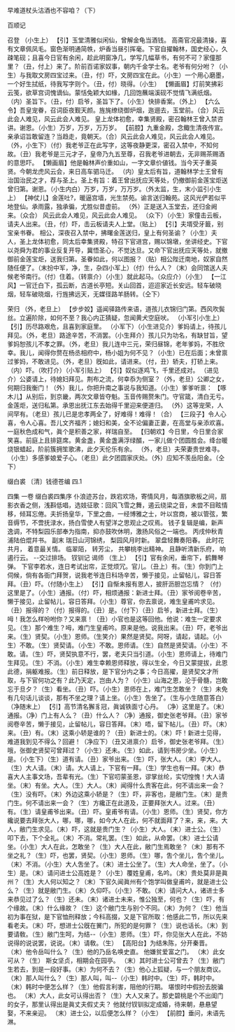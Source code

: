 <!-- { "loadSidebar": true } -->
早难道杖头沽酒也不容咱？（下）
 
百顺记
 
召登
（小生上）
【引】玉堂清雅似闲仙，曾解金龟当酒钱。
高斋官况最清操，喜有文章佩凤毛。窗色渐明通简帙，炉香当昼引挥毫。下官自擢翰林，国史经心，久疎笔砚；且喜今日官有余闲，趁此明窗净几，学写几幅草书，有何不可？家僮那里？（丑，付上）来了。阶前百诺家奴事，朝内千金学士名。老爷有何分咐？（小生）与我取文房四宝过来。（丑，付）吓，文房四宝在此。（小生）一个用心磨墨，一个好生拭纸，待我写字则个。（丑，付）晓得。（小生）
【懒画眉】灯前笑拂彩云笺，欲草宫词愧谪仙。蒙恬兔颖大如椽，几回饱蘸端溪砚不觉情飞满纸烟。
（内）圣旨下。（丑，付）启爷，圣旨下了。（小生）快排香案。（外上）
【六么令】吾皇宠眷，召词臣夜觐天颜。旌旄缭绕御炉烟，迤逦去，玉堂前。（合）风云此会人难见，风云此会人难见。
皇上龙体初愈，幸集贤殿，密召翰林王曾入禁咨讲。谢恩。（小生）万岁，万岁，万万岁。
【前腔】九重金殿，念鲰生清夜传宣。亲承诏旨敢留连？当趋走，竟朝天。（合）风云此会人难见，风云此会人难见。
（外，小生下）（付）我老爷正在此写字，这等夜静更深，密召入禁中，不知何故。（丑）我老爷是三元才子，皇帝乃九五至尊，召我老爷进朝去，无非赐茶赐酒的意思吓。
【懒画眉】他是翰林声价重如山，一字文章价値钱。当今天子重英贤。今朝龙虎风云会，来日高车驷马迁。
（内）皇太后有旨，道翰林学士王曾有治国治民之才，荐与圣上。圣上有旨：着王曾出抚应天等处，仍撤御前金莲宝炬送曾归第。谢恩。（小生内白）万岁，万岁，万万岁。（外太监，生，末小监引小生上）
【神仗儿】金莲吐?，暖逼宫墙，光生禁苑。谕言送归翰苑。这风光俨若似平地登仙。承雨露，独承徧，尤胜似昔虚前。
（外）正是送入玉堂去，还归金阙来。（众合）
风云此会人难见，风云此会人难见。
（众下）（小生）家僮击云板，请夫人出来。（丑，付）吓，击云板请夫人上堂。（贴上）
【引】夫壻受牙籖，别宝亲书眷。
相公，深夜召入禁中，拂曙金莲送归，皇上有何圣谕？（小生）夫人，圣上龙体初愈，同太后幸集贤殿，特召下官进宫，赐以锦墩，坐讲经史。下官以尧舜为君的事业反复开导，冀悟圣心，不觉达旦。又命下官出抚应天等处，就撤御前金莲宝炬，送我归第。圣眷如此，何以图报？（贴）相公陛迁南地，奴家自然随任便了。（末扮中军，净，生，杂四小军上）（付）什么人？（末）会同馆送人夫候老爷南行。（付）住着。（转禀介）（小生）就此起马。（众应介）（小生）
【一江风】一官迁白下，孤云断，古道长亭短。关山回首，迢迢家近长安远。轻车破晓烟，轻车破晓烟，行旌拂远天，无媒径路羊肠转。（仝下）
 
荣归
（外，老旦上）
【步步姣】遥闻驿路传来语，道孩儿衣锦归门第。西风吹鬓丝。立遍阶除，如何不至？我心内正猜疑，忽闻黄犬空庭吠。
（小军引小生上）
【引】历尽路艰危，且喜到家庭里。
（小军下）（小生进见介）爹妈请上，待孩儿拜见。（外，老旦）路途辛苦，不消罢。（小生拜介）孩儿只为功名，有缺甘旨，望爹妈恕孩儿不孝之罪。（外，老旦）我儿连中三元，荣归昼锦，老年爹妈，不胜欣幸。我儿，闻得你赘在杨丞相府中，杨小姐为何不见？（小生）已在后面；未曾禀过爹妈，不敢进见。（外，老旦）旣如此，请进来。（付，丑）轿夫，打轿上来。（内）吓。（吹打介）（小军引贴上）
【引】奴似逐鸡飞，千里还成对。
（进见介）公婆请上，待媳妇拜见。荆布之流，何幸忝为侧室？（外，老旦）公卿之女，何期归我衡门！（外）我儿，你把升南之事说与我知道。（小生）爹爹听禀：
【啄木儿】从别后，到京畿，两次文章皆夺魁。玉音传赐赘朱门。守官箴，清白无亏。金莲炬，送归私第。承恩出抚江东去始得千里迎来便道归。
（外）这等宠荣，人间罕有。（老旦）孩儿已是忠孝两全了，好难得！难得！（合）
【三段子】令人心喜，令人心喜。吾儿文齐福齐；媳妇和美，全不论偏妻正妻，在高堂与亲添欢喜。一庭秋色成和气，眞个是积善之家，祥瑞自至。
【归朝欢】今日里，今日里合家笑喜。前庭上且排筵席。黄金盏，黄金盏满浮绿醑，一家儿做个团圆胜会。绛台暖烧银蜡起，阶前簇拥笙歌沸，此夕天伦乐有余。
（外，老旦）夫荣妻贵世难寻。（小生）多感爹娘爱子心。（老旦）此夕团圆家庆处。（外）应知不羡岳阳金。（仝下）

缀白裘 〔清〕钱德苍编 四.1


四集 
一卷
缀白裘四集序
仆浪迹苏台，跌宕欢场，寄情风月，每酒旗歌板之间，扇影衣香之侧，浅斟低唱，选妓征歌：回风飞雪之舞，遏云绕梁之音，未尝不目眩情移，倾耳忘倦。夫折扬皇华，下里之曲，一经博雅之士，叶以宫商，被以管弦，繁音缛节，不啻抚渌水，扬白雪使人有望洋之思观止之叹焉。
钱子复辑是编，新声逸调，不特梨园乐部奉为指南，抑亦鼓吹休明，激扬风俗之一端也。
丙戌仲秋青浦陆伯焜幷书。
副末
瑞日山河锦绣，
梨园风月时新。
翠盘轻舞奏阳春。
此时花共月，
着意最关情。
临翠陌，
转芳尘，
共攀桃李出精神。
且静听清新乐府，
响遏行云。
--交过排场。
钗钏记
谒师
（生上）
【引】官有余闲，垂帘下，鹤舞琴弹。
下官李若水，连日考试出帘，正觉烦冗。官儿。（丑上）有。（生）你到门上伺候，倘有各衙门拜贺，说我老爷连日科场辛苦，懒于接见，止留帖儿，容日答拜。（丑）吓。（付随小生上）
【引】自惭未报有恩人，披肝沥胆岂忘情？
（付）这里是了。（小生）通报。（付）吓，相烦通报：新进士拜。（丑）家爷阅卷辛苦，懒于接见，止留帖儿，容日答拜。（小生）尊官，你去禀说，难生皇甫吟求见。（丑）报得的？（付）报得的。（丑）是。（付下）（丑）启爷，新进士拜。（生）呣！我怎么样吩咐你？又来禀！（丑）小官也是这等回他。他说：难生一定要求见。（生）那个难生？呣，难门生皇甫吟。原来是他。说我出来。（丑）吓，老爷出来。（生）贤契。（小生）恩师。（生笑介）果然是贤契。阿呀，请起，请起。（小生）不敢。（生）贤契请。（小生）不敢。恩师请。（生）自然是贤契请。（小生）不敢。请。（生）吓，贤契执意不行，罢，老夫只当引道。（小生）恩师请上，待难门生拜见。（生）不消。（小生）难生幸赖恩师释放，得以生全，今日又蒙提拔，此恩此德，捐躯难报。（生）前日释放，是下官分内之事；今日高擢，是贤契文才所取，与下官何功之有？此乃天定，岂由人为？（小生）山海之恩，沦于骨髓，岂敢忘于旦夕？（生）看坐。（丑）吓。（小生）恩师在上，难门生怎敢坐？（生）未免有几句话儿谈谈，那有不坐之理？请上坐。（小生）吿坐了。（生与小生随意答白）（净随末上）
【引】高节清名獬豸冠，眞诚铁面寸心丹。
（净）这里是了。（末）通报。（净）门上有人么？（丑）什么人？（净）通报，御史张老爷拜。（丑）家爷阅卷辛苦，懒于接见，止留帖儿，容日答拜。（末）唔，留下帖儿。（丑）吓。（末）来。（丑）有。（末）这乘小轿是谁的？（丑）新进士的。（末）吓！新进士见得，难道我到见不得么？回避！（净应下）（丑又进禀介）启爷，御史张老爷拜。（生）哦，张御史贤契可曾拜过？（小生）还未。（生）如此，请到书房少坐。（小生）是。（小生下）（生）道有请。（丑）家爷出来。（生）吓，张大人。（末）李大人。（生）大人请。（末）请。大人请上，下官有一拜。（生）学生也有一拜。（末）恭喜大人主事文场，吾辈有光。（生）下官叨蒙圣恩，谬掌丝纶，实切惶愧！大人请坐。（末）有坐。大人。（生）大人。（末）闻得什么贵客在此，何不请出来一会？（生）没有吓。（末）外边这乘小轿是？（生）吓，非客也，是敝门生。（末）是贵门生。何不请出来一会？（生）方纔正在此道及，正要拜张大人。过来。（丑）有。（生）请皇甫爷出来。（丑）吓。皇甫爷有请。（小生）恩师。（生）贤契，你方纔说要去拜张大人，哪，哪，哪，如今大人在此，何不就面拜了？来，来，来。大人，敝门生求见。（末）吓，这就是贵门生？（小生）大人。（末）进士公。（生）叩下去，下个全礼。（末）不消。常礼罢。（生）如此，从命罢。（末）进士公请坐。（小生）大人在此，怎敢坐？（生）大人在此，敝门生焉敢坐？（末）那有不坐之礼？（生）吓，也罢，贤契。（小生）恩师。（生）哪，吿个坐儿，吿个坐儿。（末）不消。（小生）大人吿坐了。（末）进士公坐了。（生）大人命坐，坐了。（小生）是。（末）请问进士公高姓是？（小生）覆姓皇甫，名吟。（末）贵处莫非是眞州？（生）大人何以知之？（末）下官久闻眞州有个饱学叫做皇甫吟，就是进士公么？（生）就是敝门生。（末）久仰吓。（小生）不敢。（末）请问大人，诸进士多来恭见过了么？（生）还未。（末）诸进士未来，惟公独至，何也？（生）吓，有个缘故。（末）什么缘故？（生）这个敝门生与别个不同。（末）为何？（生）他当初为事在狱，是下官恤刑释放；今科高掇，又是下官所取：他感此二节，所以先来看老夫。（末）吓，想进士公旣在黉门，所犯的是何罪？（生）说也话长。（末）到要请敎。（生）敝门生呵，为结--（小生）恩师。（生）吓，你见张大人在此，不妨说得的说说罢，说说。（末）请敎。（生）
【高阳台】为结朱陈，分开秦晋。
（末）他令岳叫什么？（生）他的乃岳名唤史直。
他嫌贫爱富之门。
（末）此女可从？（生）
斯女坚贞，相期会在园亭。
（末）其时进士公可曾去？（生）敝门生若去，到是一段好事。（末）为何不去？（生）他心上狐疑，与一个朋友商议。（末）那人叫什么？（生）那人叫，叫--（小生）韩时中。（生）吓，韩时中。（末）韩时中便怎么样？（生）他假言利害，阻他的行期。
堪恨时中假扮去脱骗也。
（末）大人，此女可认得出否？（生）大人又来了。那史碧桃是个不出闺门的女子，那里认得出是眞丈夫假丈夫？
他就付钗钏拟定成婚，待来朝，悬悬望娶，不来亲迎。
（末）进士公，以后便怎么样？（小生）
【前腔】垂问，未语先淋。
